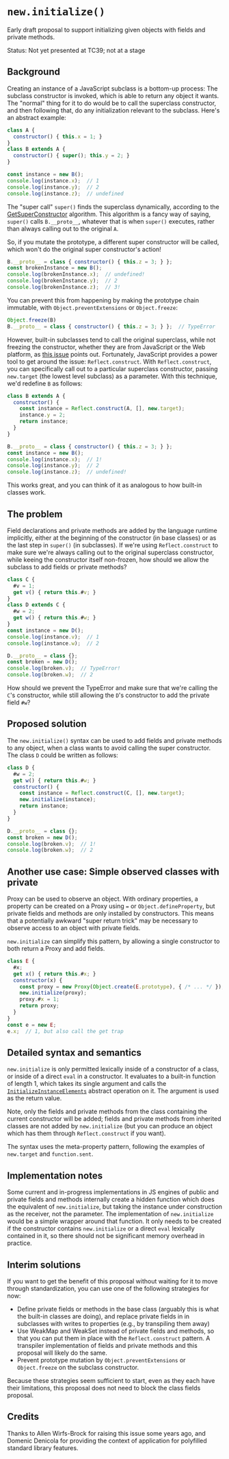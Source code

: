 # `new.initialize()`

Early draft proposal to support initializing given objects with fields and private methods.

Status: Not yet presented at TC39; not at a stage

## Background

Creating an instance of a JavaScript subclass is a bottom-up process: The subclass constructor is invoked, which is able to return any object it wants. The "normal" thing for it to do would be to call the superclass constructor, and then following that, do any initialization relevant to the subclass. Here's an abstract example:

```js
class A {
  constructor() { this.x = 1; }
}
class B extends A {
  constructor() { super(); this.y = 2; }
}

const instance = new B();
console.log(instance.x);  // 1
console.log(instance.y);  // 2
console.log(instance.z);  // undefined

```

The "super call" `super()` finds the superclass dynamically, according to the [GetSuperConstructor](https://tc39.github.io/ecma262/#sec-getsuperconstructor) algorithm. This algorithm is a fancy way of saying, `super()` calls `B.__proto__`, whatever that is when `super()` executes, rather than always calling out to the original `A`.

So, if you mutate the prototype, a different super constructor will be called, which won't do the original super constructor's action!

```js
B.__proto__ = class { constructor() { this.z = 3; } };
const brokenInstance = new B();
console.log(brokenInstance.x);  // undefined!
console.log(brokenInstance.y);  // 2
console.log(brokenInstance.z);  // 3!
```

You can prevent this from happening by making the prototype chain immutable, with `Object.preventExtensions` or `Object.freeze`:

```js
Object.freeze(B)
B.__proto__ = class { constructor() { this.z = 3; } };  // TypeError
```

However, built-in subclasses tend to call the original superclass, while not freezing the constructor, whether they are from JavaScript or the Web platform, as [this issue](https://github.com/tc39/proposal-class-fields/issues/179) points out. Fortunately, JavaScript provides a power tool to get around the issue: `Reflect.construct`. With `Reflect.construct`, you can specifically call out to a particular superclass constructor, passing `new.target` (the lowest level subclass) as a parameter. With this technique, we'd redefine `B` as follows:

```js
class B extends A {
  constructor() {
    const instance = Reflect.construct(A, [], new.target);
    instance.y = 2;
    return instance;
  }
}

B.__proto__ = class { constructor() { this.z = 3; } };
const instance = new B();
console.log(instance.x);  // 1!
console.log(instance.y);  // 2
console.log(instance.z);  // undefined!
```

This works great, and you can think of it as analogous to how built-in classes work.

## The problem

Field declarations and private methods are added by the language runtime implicitly, either at the beginning of the constructor (in base classes) or as the last step in `super()` (in subclasses). If we're using `Reflect.construct` to make sure we're always calling out to the original superclass constructor, while keeing the constructor itself non-frozen, how should we allow the subclass to add fields or private methods?

```js
class C {
  #v = 1;
  get v() { return this.#v; }
}
class D extends C {
  #w = 2;
  get w() { return this.#w; }
}
const instance = new D();
console.log(instance.v);  // 1
console.log(instance.w);  // 2

D.__proto__ = class {};
const broken = new D();
console.log(broken.v);  // TypeError!
console.log(broken.w);  // 2
```

How should we prevent the TypeError and make sure that we're calling the `C`'s constructor, while still allowing the `D`'s constructor to add the private field `#w`?

## Proposed solution

The `new.initialize()` syntax can be used to add fields and private methods to any object, when a class wants to avoid calling the super constructor. The class `D` could be written as follows:

```js
class D {
  #w = 2;
  get w() { return this.#w; }
  constructor() {
    const instance = Reflect.construct(C, [], new.target);
    new.initialize(instance);
    return instance;
  }
}

D.__proto__ = class {};
const broken = new D();
console.log(broken.v);  // 1!
console.log(broken.w);  // 2
```

## Another use case: Simple observed classes with private

Proxy can be used to observe an object. With ordinary properties, a property can be created on a Proxy using `=` or `Object.defineProperty`, but private fields and methods are only installed by constructors.  This means that a potentially awkward "super return trick" may be necessary to observe access to an object with private fields.

`new.initialize` can simplify this pattern, by allowing a single constructor to both return a Proxy and add fields.

```js
class E {
  #x;
  get x() { return this.#x; }
  constructor(x) {
    const proxy = new Proxy(Object.create(E.prototype), { /* ... */ });
    new.initialize(proxy);
    proxy.#x = 1;
    return proxy;
  }
}
const e = new E;
e.x;  // 1, but also call the get trap
```

## Detailed syntax and semantics

`new.initialize` is only permitted lexically inside of a constructor of a class, or inside of a direct `eval` in a constructor. It evaluates to a built-in function of length 1, which takes its single argument and calls the [`InitializeInstanceElements`](https://tc39.github.io/proposal-private-methods/#initialize-instance-elements) abstract operation on it. The argument is used as the return value.

Note, only the fields and private methods from the class containing the current constructor will be added; fields and private methods from inherited classes are not added by `new.initialize` (but you can produce an object which has them through `Reflect.construct` if you want).

The syntax uses the meta-property pattern, following the examples of `new.target` and `function.sent`.

## Implementation notes

Some current and in-progress implementations in JS engines of public and private fields and methods internally create a hidden function which does the equivalent of `new.initialize`, but taking the instance under construction as the receiver, not the parameter. The implementation of `new.initialize` would be a simple wrapper around that function. It only needs to be created if the constructor contains `new.initialize` or a direct `eval` lexically contained in it, so there should not be significant memory overhead in practice.

## Interim solutions

If you want to get the benefit of this proposal without waiting for it to move through standardization, you can use one of the following strategies for now:
- Define private fields or methods in the base class (arguably this is what the built-in classes are doing), and replace private fields in in subclasses with writes to properties (e.g., by transpiling them away)
- Use WeakMap and WeakSet instead of private fields and methods, so that you can put them in place with the `Reflect.construct` pattern. A transpiler implementation of fields and private methods and this proposal will likely do the same.
- Prevent prototype mutation by `Object.preventExtensions` or `Object.freeze` on the subclass constructor.

Because these strategies seem sufficient to start, even as they each have their limitations, this proposal does not need to block the class fields proposal.

## Credits

Thanks to Allen Wirfs-Brock for raising this issue some years ago, and Domenic Denicola for providing the context of application for polyfilled standard library features.
